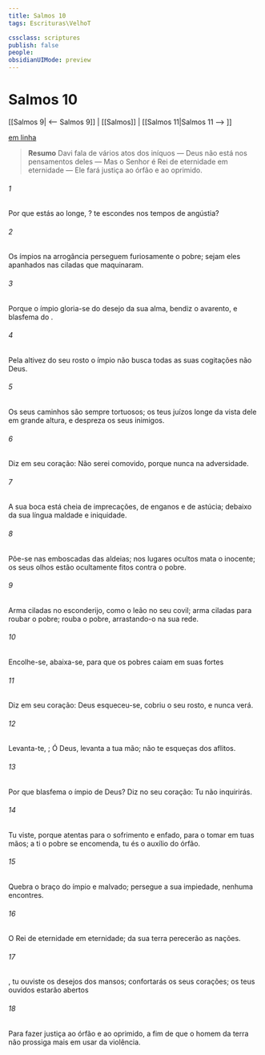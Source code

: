 ```yaml
---
title: Salmos 10
tags: Escrituras\VelhoT

cssclass: scriptures
publish: false
people:
obsidianUIMode: preview
---
```


# Salmos 10
[[Salmos 9| <-- Salmos 9]] | [[Salmos]] | [[Salmos 11|Salmos 11 --> ]]

[em linha](https://churchofjesuschrist.org/study/scriptures/ot/ps/10?lang=por)

> __Resumo__
Davi fala de vários atos dos iníquos — Deus não está nos pensamentos deles — Mas o Senhor é Rei de eternidade em eternidade — Ele fará justiça ao órfão e ao oprimido.

###### 1 
Por que estás ao longe, ?  te escondes nos tempos de angústia?

###### 2 
Os ímpios na  arrogância perseguem furiosamente o pobre; sejam eles apanhados nas ciladas que maquinaram.

###### 3 
Porque o ímpio gloria-se do desejo da sua alma, bendiz o avarento, e blasfema do .

###### 4 
Pela altivez do seu rosto o ímpio não busca  todas as suas cogitações  não  Deus.

###### 5 
Os seus caminhos são sempre tortuosos; os teus juízos  longe da vista dele em grande altura, e despreza os seus inimigos.

###### 6 
Diz em seu coração: Não serei comovido, porque nunca  na adversidade.

###### 7 
A sua boca está cheia de imprecações, de enganos e de astúcia; debaixo da sua língua  maldade e iniquidade.

###### 8 
Põe-se nas emboscadas das aldeias; nos lugares ocultos mata o inocente; os seus olhos estão ocultamente fitos contra o pobre.

###### 9 
Arma ciladas no esconderijo, como o leão no seu covil; arma ciladas para roubar o pobre; rouba o pobre, arrastando-o na sua rede.

###### 10 
Encolhe-se, abaixa-se, para que os pobres caiam em suas fortes 

###### 11 
Diz em seu coração: Deus esqueceu-se, cobriu o seu rosto, e nunca  verá.

###### 12 
Levanta-te, ; Ó Deus, levanta a tua mão; não te esqueças dos aflitos.

###### 13 
Por que blasfema o ímpio de Deus? Diz no seu coração: Tu não  inquirirás.

###### 14 
Tu  viste, porque atentas para o sofrimento e enfado, para o tomar em tuas mãos; a ti o pobre se encomenda, tu és o auxílio do órfão.

###### 15 
Quebra o braço do ímpio e malvado; persegue a sua impiedade,  nenhuma encontres.

###### 16 
O   Rei de eternidade em eternidade; da sua terra perecerão as nações.

###### 17 
, tu ouviste os desejos dos mansos; confortarás os seus corações; os teus ouvidos estarão abertos 

###### 18 
Para fazer justiça ao órfão e ao oprimido, a fim de que o homem da terra não prossiga mais em usar da violência.


